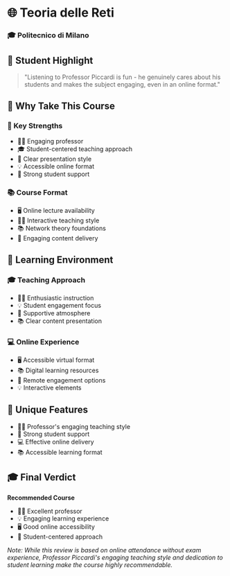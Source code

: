 # 🌐 Teoria delle Reti
### 🎓 Politecnico di Milano

## 💫 Student Highlight
> "Listening to Professor Piccardi is fun - he genuinely cares about his students and makes the subject engaging, even in an online format."

## 🌟 Why Take This Course

### 💪 Key Strengths
- 👨‍🏫 Engaging professor
- 🎓 Student-centered teaching approach
- 🎯 Clear presentation style
- 💡 Accessible online format
- 🤝 Strong student support

### 📚 Course Format
- 🖥️ Online lecture availability
- 👨‍🏫 Interactive teaching style
- 📚 Network theory foundations
- 🎯 Engaging content delivery

## 👥 Learning Environment

### 🎓 Teaching Approach
- 👨‍🏫 Enthusiastic instruction
- 💡 Student engagement focus
- 🤝 Supportive atmosphere
- 📚 Clear content presentation

### 💻 Online Experience
- 🖥️ Accessible virtual format
- 📚 Digital learning resources
- 🎯 Remote engagement options
- 💡 Interactive elements

## 🌟 Unique Features
- 👨‍🏫 Professor's engaging teaching style
- 🤝 Strong student support
- 💻 Effective online delivery
- 📚 Accessible learning format

## 🎓 Final Verdict
**Recommended Course**
- 👨‍🏫 Excellent professor
- 💡 Engaging learning experience
- 🖥️ Good online accessibility
- 🎯 Student-centered approach

*Note: While this review is based on online attendance without exam experience, Professor Piccardi's engaging teaching style and dedication to student learning make the course highly recommendable.*
